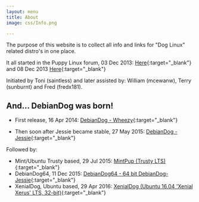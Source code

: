 ```yaml
---
layout: menu
title: About
image: css/Info.png

---
```


The purpose of this website is to collect all info and links for "Dog Linux" related distro's in one place.

It all started in the Puppy Linux forum, 03 Dec 2013: [Here](http://murga-linux.com/puppy/viewtopic.php?t=90586){:target="_blank"} and 08 Dec 2013 [Here](http://www.murga-linux.com/puppy/viewtopic.php?t=90660){:target="_blank"}

Initiated by Toni (saintless) and later assisted by: William (mcewanw), Terry (sunburnt) and Fred (fredx181).

## And... DebianDog was born!    


* First release, 16 Apr 2014: [DebianDog - Wheezy](http://murga-linux.com/puppy/viewtopic.php?t=93225){:target="_blank"}

* Then soon after Jessie became stable, 27 May 2015: [DebianDog - Jessie](http://murga-linux.com/puppy/viewtopic.php?t=99460){:target="_blank"}

Followed by:    
* Mint/Ubuntu Trusty based, 29 Jul 2015: [MintPup (Trusty LTS)](http://www.murga-linux.com/puppy/viewtopic.php?t=100441){:target="_blank"}    
* DebianDog64, 11 Dec 2015: [DebianDog64 - 64 bit DebianDog-Jessie](http://murga-linux.com/puppy/viewtopic.php?t=101931){:target="_blank"}    
* XenialDog, Ubuntu based, 29 Apr 2016: [XenialDog (Ubuntu 16.04 'Xenial Xerus' LTS, 32-bit)](http://murga-linux.com/puppy/viewtopic.php?t=106696){:target="_blank"} 

   
                                                       
                         
                           
                                
                             
                             
                         
